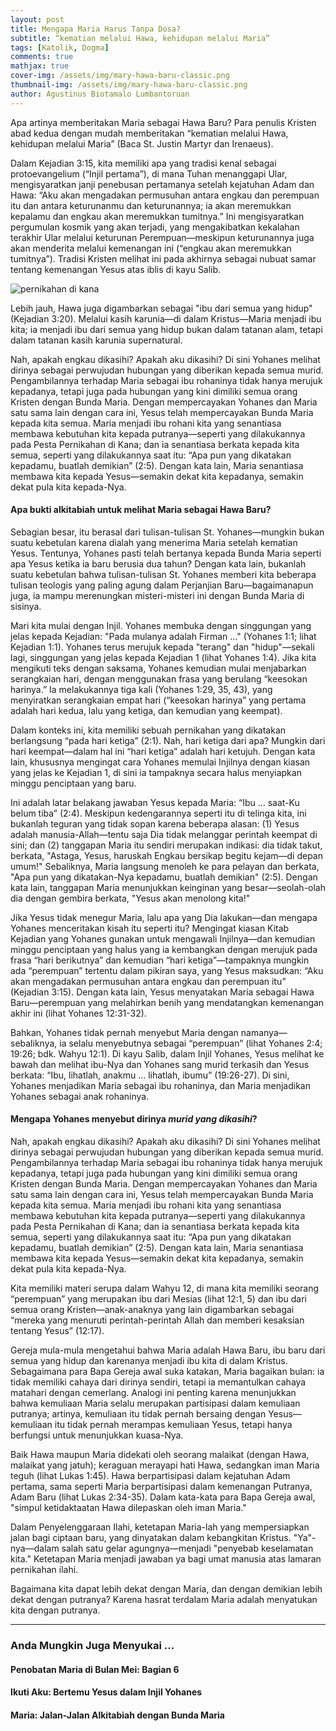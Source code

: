 ```yaml
---
layout: post
title: Mengapa Maria Harus Tanpa Dosa?
subtitle: “kematian melalui Hawa, kehidupan melalui Maria”
tags: [Katolik, Dogma]
comments: true
mathjax: true
cover-img: /assets/img/mary-hawa-baru-classic.png
thumbnail-img: /assets/img/mary-hawa-baru-classic.png
author: Agustinus Biotamalo Lumbantoruan
---
```


Apa artinya memberitakan Maria sebagai Hawa Baru? Para penulis Kristen abad kedua dengan mudah memberitakan “kematian melalui Hawa, kehidupan melalui Maria” (Baca St. Justin Martyr dan Irenaeus).

Dalam Kejadian 3:15, kita memiliki apa yang tradisi kenal sebagai protoevangelium (“Injil pertama”), di mana Tuhan menanggapi Ular, mengisyaratkan janji penebusan pertamanya setelah kejatuhan Adam dan Hawa: “Aku akan mengadakan permusuhan antara engkau dan perempuan itu dan antara keturunanmu dan keturunannya; ia akan meremukkan kepalamu dan engkau akan meremukkan tumitnya.” Ini mengisyaratkan pergumulan kosmik yang akan terjadi, yang mengakibatkan kekalahan terakhir Ular melalui keturunan Perempuan—meskipun keturunannya juga akan menderita melalui kemenangan ini (“engkau akan meremukkan tumitnya”). Tradisi Kristen melihat ini pada akhirnya sebagai nubuat samar tentang kemenangan Yesus atas iblis di kayu Salib.

![pernikahan di kana](https://www.fatherduffy.com/wp-content/uploads/2019/01/2019-01-19.jpg)

Lebih jauh, Hawa juga digambarkan sebagai "ibu dari semua yang hidup" (Kejadian 3:20). Melalui kasih karunia—di dalam Kristus—Maria menjadi ibu kita; ia menjadi ibu dari semua yang hidup bukan dalam tatanan alam, tetapi dalam tatanan kasih karunia supernatural.

Nah, apakah engkau dikasihi? Apakah aku dikasihi? Di sini Yohanes melihat dirinya sebagai perwujudan hubungan yang diberikan kepada semua murid. Pengambilannya terhadap Maria sebagai ibu rohaninya tidak hanya merujuk kepadanya, tetapi juga pada hubungan yang kini dimiliki semua orang Kristen dengan Bunda Maria. Dengan mempercayakan Yohanes dan Maria satu sama lain dengan cara ini, Yesus telah mempercayakan Bunda Maria kepada kita semua. Maria menjadi ibu rohani kita yang senantiasa membawa kebutuhan kita kepada putranya—seperti yang dilakukannya pada Pesta Pernikahan di Kana; dan ia senantiasa berkata kepada kita semua, seperti yang dilakukannya saat itu: “Apa pun yang dikatakan kepadamu, buatlah demikian” (2:5). Dengan kata lain, Maria senantiasa membawa kita kepada Yesus—semakin dekat kita kepadanya, semakin dekat pula kita kepada-Nya.

#### **Apa bukti alkitabiah untuk melihat Maria sebagai Hawa Baru?**

Sebagian besar, itu berasal dari tulisan-tulisan St. Yohanes—mungkin bukan suatu kebetulan karena dialah yang menerima Maria setelah kematian Yesus. Tentunya, Yohanes pasti telah bertanya kepada Bunda Maria seperti apa Yesus ketika ia baru berusia dua tahun? Dengan kata lain, bukanlah suatu kebetulan bahwa tulisan-tulisan St. Yohanes memberi kita beberapa tulisan teologis yang paling agung dalam Perjanjian Baru—bagaimanapun juga, ia mampu merenungkan misteri-misteri ini dengan Bunda Maria di sisinya.

Mari kita mulai dengan Injil. Yohanes membuka dengan singgungan yang jelas kepada Kejadian: "Pada mulanya adalah Firman ..." (Yohanes 1:1; lihat Kejadian 1:1). Yohanes terus merujuk kepada "terang" dan "hidup"—sekali lagi, singgungan yang jelas kepada Kejadian 1 (lihat Yohanes 1:4). Jika kita mengikuti teks dengan saksama, Yohanes kemudian mulai menjabarkan serangkaian hari, dengan menggunakan frasa yang berulang “keesokan harinya.” Ia melakukannya tiga kali (Yohanes 1:29, 35, 43), yang menyiratkan serangkaian empat hari (“keesokan harinya” yang pertama adalah hari kedua, lalu yang ketiga, dan kemudian yang keempat).

Dalam konteks ini, kita memiliki sebuah pernikahan yang dikatakan berlangsung “pada hari ketiga” (2:1). Nah, hari ketiga dari apa? Mungkin dari hari keempat—dalam hal ini “hari ketiga” adalah hari ketujuh. Dengan kata lain, khususnya mengingat cara Yohanes memulai Injilnya dengan kiasan yang jelas ke Kejadian 1, di sini ia tampaknya secara halus menyiapkan minggu penciptaan yang baru.

Ini adalah latar belakang jawaban Yesus kepada Maria: “Ibu … saat-Ku belum tiba” (2:4). Meskipun kedengarannya seperti itu di telinga kita, ini bukanlah teguran yang tidak sopan karena beberapa alasan: (1) Yesus adalah manusia-Allah—tentu saja Dia tidak melanggar perintah keempat di sini; dan (2) tanggapan Maria itu sendiri merupakan indikasi: dia tidak takut, berkata, "Astaga, Yesus, haruskah Engkau bersikap begitu kejam—di depan umum!" Sebaliknya, Maria langsung menoleh ke para pelayan dan berkata, "Apa pun yang dikatakan-Nya kepadamu, buatlah demikian" (2:5). Dengan kata lain, tanggapan Maria menunjukkan keinginan yang besar—seolah-olah dia dengan gembira berkata, "Yesus akan menolong kita!"

Jika Yesus tidak menegur Maria, lalu apa yang Dia lakukan—dan mengapa Yohanes menceritakan kisah itu seperti itu? Mengingat kiasan Kitab Kejadian yang Yohanes gunakan untuk mengawali Injilnya—dan kemudian minggu penciptaan yang halus yang ia kembangkan dengan merujuk pada frasa “hari berikutnya” dan kemudian “hari ketiga”—tampaknya mungkin ada “perempuan” tertentu dalam pikiran saya, yang Yesus maksudkan: “Aku akan mengadakan permusuhan antara engkau dan perempuan itu” (Kejadian 3:15). Dengan kata lain, Yesus menyatakan Maria sebagai Hawa Baru—perempuan yang melahirkan benih yang mendatangkan kemenangan akhir ini (lihat Yohanes 12:31-32).

Bahkan, Yohanes tidak pernah menyebut Maria dengan namanya—sebaliknya, ia selalu menyebutnya sebagai “perempuan” (lihat Yohanes 2:4; 19:26; bdk. Wahyu 12:1). Di kayu Salib, dalam Injil Yohanes, Yesus melihat ke bawah dan melihat ibu-Nya dan Yohanes sang murid terkasih dan Yesus berkata: “Ibu, lihatlah, anakmu … lihatlah, ibumu” (19:26-27). Di sini, Yohanes menjadikan Maria sebagai ibu rohaninya, dan Maria menjadikan Yohanes sebagai anak rohaninya.

#### **Mengapa Yohanes menyebut dirinya _murid yang dikasihi_?**

Nah, apakah engkau dikasihi? Apakah aku dikasihi? Di sini Yohanes melihat dirinya sebagai perwujudan hubungan yang diberikan kepada semua murid. Pengambilannya terhadap Maria sebagai ibu rohaninya tidak hanya merujuk kepadanya, tetapi juga pada hubungan yang kini dimiliki semua orang Kristen dengan Bunda Maria. Dengan mempercayakan Yohanes dan Maria satu sama lain dengan cara ini, Yesus telah mempercayakan Bunda Maria kepada kita semua. Maria menjadi ibu rohani kita yang senantiasa membawa kebutuhan kita kepada putranya—seperti yang dilakukannya pada Pesta Pernikahan di Kana; dan ia senantiasa berkata kepada kita semua, seperti yang dilakukannya saat itu: “Apa pun yang dikatakan kepadamu, buatlah demikian” (2:5). Dengan kata lain, Maria senantiasa membawa kita kepada Yesus—semakin dekat kita kepadanya, semakin dekat pula kita kepada-Nya.

Kita memiliki materi serupa dalam Wahyu 12, di mana kita memiliki seorang “perempuan” yang merupakan ibu dari Mesias (lihat 12:1, 5) dan ibu dari semua orang Kristen—anak-anaknya yang lain digambarkan sebagai “mereka yang menuruti perintah-perintah Allah dan memberi kesaksian tentang Yesus” (12:17).

Gereja mula-mula mengetahui bahwa Maria adalah Hawa Baru, ibu baru dari semua yang hidup dan karenanya menjadi ibu kita di dalam Kristus. Sebagaimana para Bapa Gereja awal suka katakan, Maria bagaikan bulan: ia tidak memiliki cahaya dari dirinya sendiri, tetapi ia memantulkan cahaya matahari dengan cemerlang. Analogi ini penting karena menunjukkan bahwa kemuliaan Maria selalu merupakan partisipasi dalam kemuliaan putranya; artinya, kemuliaan itu tidak pernah bersaing dengan Yesus—kemuliaan itu tidak pernah merampas kemuliaan Yesus, tetapi hanya berfungsi untuk menunjukkan kuasa-Nya.

Baik Hawa maupun Maria didekati oleh seorang malaikat (dengan Hawa, malaikat yang jatuh); keraguan merayapi hati Hawa, sedangkan iman Maria teguh (lihat Lukas 1:45). Hawa berpartisipasi dalam kejatuhan Adam pertama, sama seperti Maria berpartisipasi dalam kemenangan Putranya, Adam Baru (lihat Lukas 2:34-35). Dalam kata-kata para Bapa Gereja awal, "simpul ketidaktaatan Hawa dilepaskan oleh iman Maria."

Dalam Penyelenggaraan Ilahi, ketetapan Maria-lah yang mempersiapkan jalan bagi ciptaan baru, yang dinyatakan dalam kebangkitan Kristus. "Ya"-nya—dalam salah satu gelar agungnya—menjadi "penyebab keselamatan kita." Ketetapan Maria menjadi jawaban ya bagi umat manusia atas lamaran pernikahan ilahi.

Bagaimana kita dapat lebih dekat dengan Maria, dan dengan demikian lebih dekat dengan putranya? Karena hasrat terdalam Maria adalah menyatukan kita dengan putranya.

* * *

### **Anda Mungkin Juga Menyukai …**

#### **Penobatan Maria di Bulan Mei: Bagian 6**

#### **Ikuti Aku: Bertemu Yesus dalam Injil Yohanes**

#### **Maria: Jalan-Jalan Alkitabiah dengan Bunda Maria**